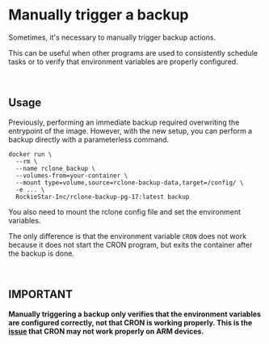 # Manually trigger a backup

Sometimes, it's necessary to manually trigger backup actions.

This can be useful when other programs are used to consistently schedule tasks or to verify that environment variables are properly configured.

<br>



## Usage

Previously, performing an immediate backup required overwriting the entrypoint of the image. However, with the new setup, you can perform a backup directly with a parameterless command.

```shell
docker run \
  --rm \
  --name rclone_backup \
  --volumes-from=your-container \
  --mount type=volume,source=rclone-backup-data,target=/config/ \
  -e ... \
  RockieStar-Inc/rclone-backup-pg-17:latest backup
```

You also need to mount the rclone config file and set the environment variables.

The only difference is that the environment variable `CRON` does not work because it does not start the CRON program, but exits the container after the backup is done.

<br>



## IMPORTANT

**Manually triggering a backup only verifies that the environment variables are configured correctly, not that CRON is working properly. This is the [issue](https://github.com/RockieStar-Inc/rclone-backup-pg-17/issues/53) that CRON may not work properly on ARM devices.**

